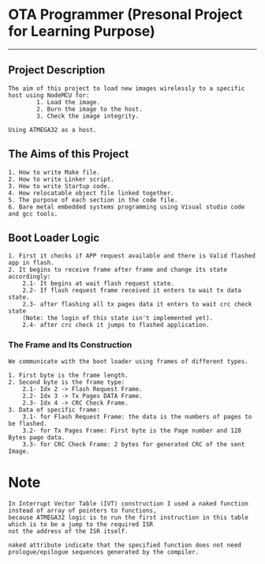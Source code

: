 # **OTA Programmer (Presonal Project for Learning Purpose)**
****
## **Project Description**
    The aim of this project to load new images wirelessly to a specific host using NodeMCU for:
            1. Load the image.
            2. Burn the image to the host.
            3. Check the image integrity.

    Using ATMEGA32 as a host.

## **The Aims of this Project**
    1. How to write Make file.
    2. How to write Linker script.
    3. How to write Startup code.
    4. How relocatable object file linked together.
    5. The purpose of each section in the code file.
    6. Bare metal embedded systems programming using Visual studio code and gcc tools.

## **Boot Loader Logic**
    1. First it checks if APP request available and there is Valid flashed app in flash.
    2. It begins to receive frame after frame and change its state accordingly:
        2.1- It begins at wait flash request state.
        2.2- If flash request frame received it enters to wait tx data state.
        2.3- after flashing all tx pages data it enters to wait crc check state
        (Note: the login of this state isn't implemented yet).
        2.4- after crc check it jumps to flashed application.

### **The Frame and Its Construction**
    We communicate with the boot loader using frames of different types.

    1. First byte is the frame length.
    2. Second byte is the frame type:
        2.1- Idx 2 -> Flash Request Frame.
        2.2- Idx 3 -> Tx Pages DATA Frame.
        2.3- Idx 4 -> CRC Check Frame.
    3. Data of specific frame:
        3.1- for Flash Request Frame: the data is the numbers of pages to be flashed.
        3.2- for Tx Pages Frame: First byte is the Page number and 128 Bytes page data.
        3.3- for CRC Check Frame: 2 bytes for generated CRC of the sent Image.

# **Note**
    In Interrupt Vector Table (IVT) construction I used a naked function instead of array of pointers to functions,
    because ATMEGA32 logic is to run the first instruction in this table which is to be a jump to the required ISR
    not the address of the ISR itself.

    naked attribute indicate that the specified function does not need prologue/epilogue sequences generated by the compiler.

    

